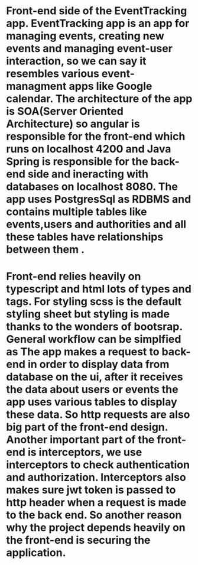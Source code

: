 # Front-end side of the EventTracking app. EventTracking app is an app for managing events, creating new events and managing event-user interaction, so we can say it resembles various event-managment apps like Google calendar. The architecture of the app is SOA(Server Oriented Architecture) so  angular is responsible for the front-end which runs on localhost 4200 and Java Spring is responsible for the back-end side and ineracting with databases on localhost 8080. The app uses PostgresSql as RDBMS and contains multiple tables like events,users and authorities and all these tables have relationships between them .

# Front-end relies heavily on typescript and html lots of types and tags. For styling  scss is the default  styling sheet but styling is made thanks to the wonders of bootsrap. General workflow can be simplfied as  The app  makes a request to back-end in order to display data from database on the ui, after it receives the data about users or events the app uses various tables to display these data. So http requests are also big part of the front-end design. Another important part of the front-end is interceptors, we use interceptors to check authentication and authorization. Interceptors also makes sure jwt token is passed to http header when a request is made to the back end. So another reason why the  project depends heavily on the front-end is securing the application.

